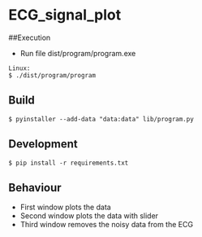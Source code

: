 # ECG_signal_plot


##Execution
- Run file dist/program/program.exe
```
Linux:
$ ./dist/program/program
```

## Build
```
$ pyinstaller --add-data "data:data" lib/program.py
```


## Development
```
$ pip install -r requirements.txt
```


## Behaviour

- First window plots the data
- Second window plots the data with slider
- Third window removes the noisy data from the ECG 
